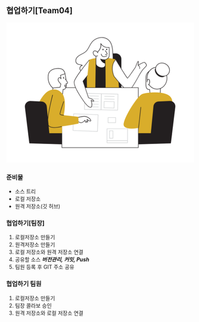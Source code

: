 ## 협업하기[Team04]
![협업](./team.png)

### 준비물
- 소스 트리
- 로컬 저장소
- 원격 저장소(깃 허브)

### 협업하기[팀장]
1. 로컬저장소 만들기
2. 원격저장소 만들기
3. 로컬 저장소와 원격 저장소 연결
4. 공유할 소스 ***버전관리, 커밋, Push***
6. 팀원 등록 후 GIT 주소 공유

### 협업하기 팀원
1. 로컬저장소 만들기
2. 팀장 콜라보 승인
3. 원격 저장소와 로컬 저장소 연결
